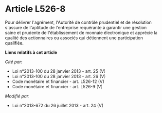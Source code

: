 # Article L526-8

Pour délivrer l'agrément, l'Autorité de contrôle prudentiel et de résolution s'assure de l'aptitude de l'entreprise
requérante à garantir une gestion saine et prudente de l'établissement de monnaie électronique et apprécie la qualité des
actionnaires ou associés qui détiennent une participation qualifiée.

**Liens relatifs à cet article**

_Cité par_:

  - Loi n°2013-100 du 28 janvier 2013 - art. 25 (V)
  - Loi n°2013-100 du 28 janvier 2013 - art. 26 (V)
  - Code monétaire et financier - art. L526-12 (V)
  - Code monétaire et financier - art. L526-9 (V)

_Modifié par_:

  - Loi n°2013-672 du 26 juillet 2013 - art. 24 (V)
